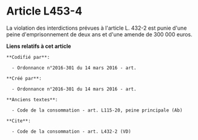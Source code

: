 # Article L453-4

La violation des interdictions prévues à l'article L. 432-2 est punie d'une peine d'emprisonnement de deux ans et d'une
amende de 300 000 euros.

**Liens relatifs à cet article**

	**Codifié par**:

	  - Ordonnance n°2016-301 du 14 mars 2016 - art.

	**Créé par**:

	  - Ordonnance n°2016-301 du 14 mars 2016 - art.

	**Anciens textes**:

	  - Code de la consommation - art. L115-20, peine principale (Ab)

	**Cite**:

	  - Code de la consommation - art. L432-2 (VD)
